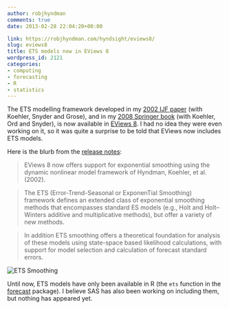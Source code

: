 ```yaml
---
author: robjhyndman
comments: true
date: 2013-02-28 22:04:20+00:00

link: https://robjhyndman.com/hyndsight/eviews8/
slug: eviews8
title: ETS models now in EViews 8
wordpress_id: 2121
categories:
- computing
- forecasting
- R
- statistics
---
```


The ETS modelling framework developed in my [2002 IJF paper](/publications/hksg/) (with Koehler, Snyder and Grose), and in my [2008 Springer book](http://www.exponentialsmoothing.net/) (with Koehler, Ord and Snyder), is now available in [EViews 8](http://www.eviews.com/EViews8/ev8whatsnew.html). I had no idea they were even working on it, so it was quite a surprise to be told that EViews now includes ETS models.<!-- more -->

Here is the blurb from the [release notes](http://www.eviews.com/EViews8/ev8eccomp_n.html#ets):

>EViews 8 now offers support for exponential smoothing using the dynamic nonlinear model framework of Hyndman, Koehler, et al. (2002).

>The ETS (Error-Trend-Seasonal or ExponenTial Smoothing) framework defines an extended class of exponential smoothing methods that encompasses standard ES models (e.g., Holt and Holt–Winters additive and multiplicative methods), but offer a variety of new methods.

>In addition ETS smoothing offers a theoretical foundation for analysis of these models using state-space based likelihood calculations, with support for model selection and calculation of forecast standard errors.

![ETS Smoothing](http://www.eviews.com/EViews8/images/ets.png)


Until now, ETS models have only been available in R (the `ets` function in the [forecast](http://github.com/robjhyndman/forecast/) package). I believe SAS has also been working on including them, but nothing has appeared yet.

